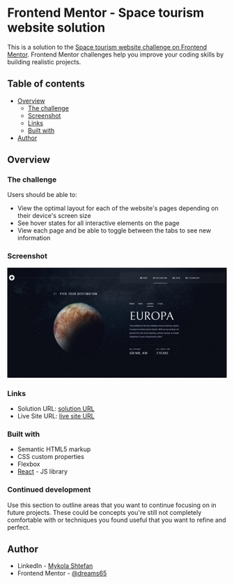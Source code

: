 # Frontend Mentor - Space tourism website solution

This is a solution to the [Space tourism website challenge on Frontend Mentor](https://www.frontendmentor.io/challenges/space-tourism-multipage-website-gRWj1URZ3). Frontend Mentor challenges help you improve your coding skills by building realistic projects. 

## Table of contents

- [Overview](#overview)
  - [The challenge](#the-challenge)
  - [Screenshot](#screenshot)
  - [Links](#links)
  - [Built with](#built-with)
- [Author](#author)


## Overview

### The challenge

Users should be able to:

- View the optimal layout for each of the website's pages depending on their device's screen size
- See hover states for all interactive elements on the page
- View each page and be able to toggle between the tabs to see new information

### Screenshot

![](./screenshot.jpg)

### Links

- Solution URL: [solution URL](https://github.com/dreams65/space-tourism)
- Live Site URL: [live site URL](https://dreams65.github.io/space-tourism/)

### Built with

- Semantic HTML5 markup
- CSS custom properties
- Flexbox
- [React](https://reactjs.org/) - JS library


### Continued development

Use this section to outline areas that you want to continue focusing on in future projects. These could be concepts you're still not completely comfortable with or techniques you found useful that you want to refine and perfect.

## Author

- LinkedIn - [Mykola Shtefan](https://www.linkedin.com/in/design-n-web-dev/)
- Frontend Mentor - [@dreams65](https://www.frontendmentor.io/profile/dreams65)


